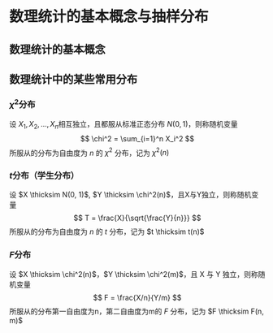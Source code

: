 # 数理统计的基本概念与抽样分布

## 数理统计的基本概念

## 数理统计中的某些常用分布

### $\chi^2$分布

设 $X_1, X_2, ..., X_n$相互独立，且都服从标准正态分布 $N(0, 1)$，则称随机变量
$$
\chi^2 = \sum_{i=1}^n X_i^2
$$
所服从的分布为自由度为 $n$ 的 $\chi^2$ 分布，记为 $\chi^2(n)$

### $t$分布（学生分布）

设 $X \thicksim N(0, 1)$, $Y \thicksim \chi^2(n)$，且X与Y独立，则称随机变量
$$
T = \frac{X}{\sqrt{\frac{Y}{n}}}
$$
所服从的分布为自由度为 $n$ 的 $t$ 分布，记为 $t \thicksim t(n)$

### $F$分布

设 $X \thicksim \chi^2(n)$，$Y \thicksim \chi^2(m)$，且 X 与 Y 独立，则称随机变量
$$
F = \frac{X/n}{Y/m}
$$
所服从的分布第一自由度为n，第二自由度为m的 $F$ 分布，记为 $F \thicksim F(n, m)$


